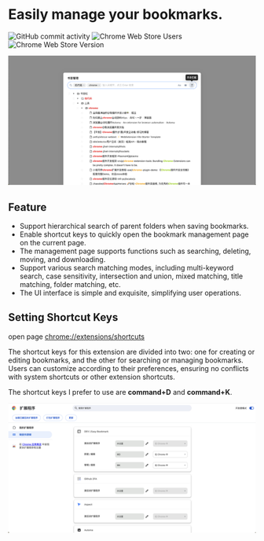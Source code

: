 # Easily manage your bookmarks.

![GitHub commit activity](https://img.shields.io/github/commit-activity/y/dolov/chrome-easy-bookmark)
![Chrome Web Store Users](https://img.shields.io/chrome-web-store/users/cpmbahpdempdojecdoihgdakbjgkfcgm)
![Chrome Web Store Version](https://img.shields.io/chrome-web-store/v/cpmbahpdempdojecdoihgdakbjgkfcgm)

![img](./screenshorts/WX20240511-171249@2x.png)


## Feature

<!-- - 保存书签时支持父级文件夹的树级搜索
- 支持在当前页面快捷键打开书签管理页
- 管理页支持搜索、删除、移动、下载等
- 支持多种搜索匹配模式，多关键字搜索、大小写、交集并集、混合匹配、标题匹配、文件夹匹配等
- UI 界面简洁精致，简化用户操作 -->
- Support hierarchical search of parent folders when saving bookmarks.
- Enable shortcut keys to quickly open the bookmark management page on the current page.
- The management page supports functions such as searching, deleting, moving, and downloading.
- Support various search matching modes, including multi-keyword search, case sensitivity, intersection and union, mixed matching, title matching, folder matching, etc.
- The UI interface is simple and exquisite, simplifying user operations.

## Setting Shortcut Keys
open page [chrome://extensions/shortcuts](chrome://extensions/shortcuts)

<!-- 该扩展的快捷键分为两个，一个是新建或编辑书签，一个是搜索或管理书签。使用者可以根据自己的喜好进行设置，不要与系统快捷键或其他扩展快捷键冲突即可。我喜欢使用的快捷键是 command+D 和 command+K。 -->

The shortcut keys for this extension are divided into two: one for creating or editing bookmarks, and the other for searching or managing bookmarks. Users can customize according to their preferences, ensuring no conflicts with system shortcuts or other extension shortcuts. 

The shortcut keys I prefer to use are <b>command+D</b> and <b>command+K</b>.

![img](./screenshorts/WX20240511-163418@2x.png)
